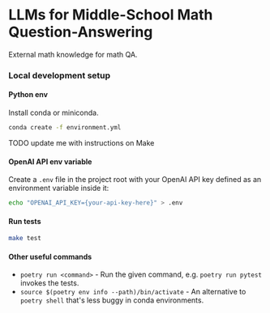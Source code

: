 # LLMs for Middle-School Math Question-Answering

External math knowledge for math QA.

### Local development setup

#### Python env

Install conda or miniconda.

```bash
conda create -f environment.yml
```

TODO update me with instructions on Make

#### OpenAI API env variable

Create a `.env` file in the project root with your OpenAI API key defined as an environment variable inside it:

```bash
echo "OPENAI_API_KEY={your-api-key-here}" > .env
```

#### Run tests

```bash
make test
```

#### Other useful commands

 - `poetry run <command>` - Run the given command, e.g. `poetry run pytest` invokes the tests.
 - `source $(poetry env info --path)/bin/activate` - An alternative to `poetry shell` that's less buggy in conda environments.
